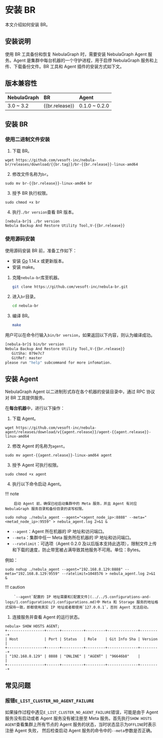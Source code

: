 # 安装 BR

本文介绍如何安装 BR。

## 安装说明

使用 BR 工具备份和恢复 NebulaGraph 时，需要安装 NebulaGraph Agent 服务。Agent 是集群中每台机器的一个守护进程，用于启停 NebulaGraph 服务和上传、下载备份文件。BR 工具和 Agent 插件的安装方式如下文。

## 版本兼容性

|NebulaGraph|BR |Agent |
|:---|:---|:---|
|3.0 ~ 3.2|{{br.release}}|0.1.0 ~ 0.2.0|

## 安装 BR

### 使用二进制文件安装

1. 下载 BR。

  ```
  wget https://github.com/vesoft-inc/nebula-br/releases/download/{{br.tag}}/br-{{br.release}}-linux-amd64
  ```

2. 修改文件名称为`br`。

  ```
  sudo mv br-{{br.release}}-linux-amd64 br
  ```

3. 授予 BR 执行权限。

  ```
  sudo chmod +x br
  ```

4. 执行`./br version`查看 BR 版本。

  ```
  [nebula-br]$ ./br version
  Nebula Backup And Restore Utility Tool,V-{{br.release}}
  ```

### 使用源码安装

使用源码安装 BR 前，准备工作如下：

- 安装 [Go](https://github.com/golang/go "Click to go to GitHub") 1.14.x 或更新版本。
- 安装 make。

1. 克隆`nebula-br`库至机器。

    ```bash
    git clone https://github.com/vesoft-inc/nebula-br.git
    ```

2. 进入`br`目录。

    ```bash
    cd nebula-br
    ```

3. 编译 BR。

    ```bash
    make
    ```

用户可以在命令行输入`bin/br version`，如果返回以下内容，则认为编译成功。

```bash
[nebula-br]$ bin/br version
Nebula Backup And Restore Utility Tool,V-{{br.release}}
   GitSha: 079e7c7
   GitRef: master
please run "help" subcommand for more infomation.
```


## 安装 Agent

NebulaGraph Agent 以二进制形式存在各个机器的安装目录中，通过 RPC 协议对 BR 工具提供服务。

在**每台机器**中，进行以下操作：

1. 下载 Agent。

  ```
  wget https://github.com/vesoft-inc/nebula-agent/releases/download/v{{agent.release}}/agent-{{agent.release}}-linux-amd64
  ```

2. 修改 Agent 的名称为`agent`。

  ```
  sudo mv agent-{{agent.release}}-linux-amd64 agent
  ```

3. 授予 Agent 可执行权限。
  
  ```
  sudo chmod +x agent
  ```

4. 执行以下命令启动 Agent。
  
  !!! note

        启动 Agent 前，确保已经启动集群中的 Meta 服务，并且 Agent 有对应 NebulaGraph 服务目录和备份目录的读写权限。

  ```
  sudo nohup ./nebula_agent --agent="<agent_node_ip>:8888" --meta="<metad_node_ip>:9559" > nebula_agent.log 2>&1 &
  ```

  - `--agent`：Agent 所在机器的 IP 地址和访问端口。
  - `--meta`：集群中任一 Meta 服务所在机器的 IP 地址和访问端口。
  - `--ratelimit`：可选项（Agent 0.2.0 及以后版本支持此选项），限制文件上传和下载的速度，防止带宽被占满导致其他服务不可用。单位：Bytes。

  例如：

  ```
  sudo nohup ./nebula_agent --agent="192.168.8.129:8888" --meta="192.168.8.129:9559" --ratelimit=1048576 > nebula_agent.log 2>&1 &
  ```

  !!! caution

        `--agent`配置的 IP 地址需要和[配置文件](../../5.configurations-and-logs/1.configurations/1.configurations.md)中 Meta 和 Storage 服务的地址格式保持一致，即都使用真实 IP 地址或者都使用`127.0.0.1`，否则 Agent 无法启动。


1. 连接服务并查看 Agent 的运行状态。
  
  ```
  nebula> SHOW HOSTS AGENT;
  +-----------------+------+----------+---------+--------------+---------+
  | Host            | Port | Status   | Role    | Git Info Sha | Version |
  +-----------------+------+----------+---------+--------------+---------+
  | "192.168.8.129" | 8888 | "ONLINE" | "AGENT" | "96646b8"    |         |
  +-----------------+------+----------+---------+--------------+---------+  
  ```


## 常见问题

### 报错`E_LIST_CLUSTER_NO_AGENT_FAILURE`

如果操作过程中遇见`E_LIST_CLUSTER_NO_AGENT_FAILURE`错误，可能是由于 Agent 服务没有启动或者 Agent 服务没有被注册至 Meta 服务。首先执行`SHOW HOSTS AGENT`查看集群上所有节点的 Agent 服务的状态，当时状态显示为`OFFLINE`时表示注册 Agent 失败， 然后检查启动 Agent 服务的命令中的`--meta`参数是否正确。

